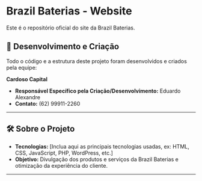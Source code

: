 # Brazil Baterias - Website

Este é o repositório oficial do site da Brazil Baterias.

## 🚀 Desenvolvimento e Criação

Todo o código e a estrutura deste projeto foram desenvolvidos e criados pela equipe:

**Cardoso Capital**

* **Responsável Específico pela Criação/Desenvolvimento:** Eduardo Alexandre
* **Contato:** (62) 99911-2260

---

## 🛠️ Sobre o Projeto

* **Tecnologias:** [Inclua aqui as principais tecnologias usadas, ex: HTML, CSS, JavaScript, PHP, WordPress, etc.]
* **Objetivo:** Divulgação dos produtos e serviços da Brazil Baterias e otimização da experiência do cliente.

---
